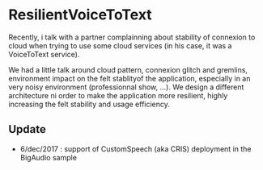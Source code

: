 # ResilientVoiceToText
Recently, i talk with a partner complainning about stability of connexion to cloud when trying to use some cloud services (in his case, it was a  VoiceToText service).

We had a little talk around cloud pattern, connexion glitch and gremlins, environment impact on the felt stablityof the application, especially in an very noisy environment (professionnal show, ...).
We design a different architecture ni order to make the application more resilient,  highly increasing the felt stability and usage efficiency.


## Update
- 6/dec/2017 : support of CustomSpeech (aka CRIS) deployment in the BigAudio sample
